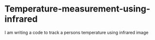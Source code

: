 # Temperature-measurement-using-infrared
I am writing a code to track a persons temperature using infrared image
